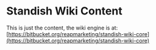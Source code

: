 # Standish Wiki Content

This is just the content, the wiki engine is at: [https://bitbucket.org/reapmarketing/standish-wiki-core](https://bitbucket.org/reapmarketing/standish-wiki-core)
